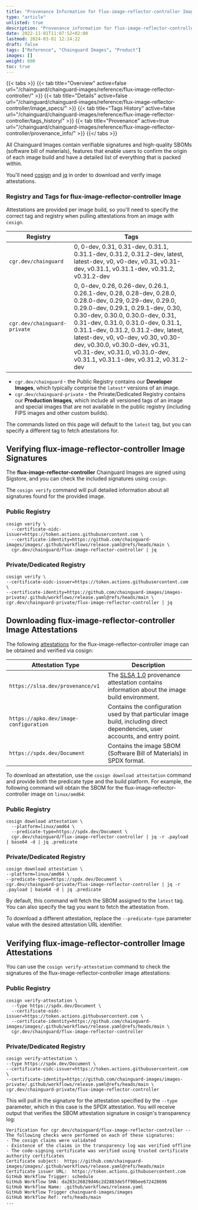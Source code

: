 ```yaml
---
title: "Provenance Information for flux-image-reflector-controller Images"
type: "article"
unlisted: true
description: "Provenance information for flux-image-reflector-controller Chainguard Image"
date: 2022-11-01T11:07:52+02:00
lastmod: 2024-03-01 12:14:22
draft: false
tags: ["Reference", "Chainguard Images", "Product"]
images: []
weight: 600
toc: true
---
```


{{< tabs >}}
{{< tab title="Overview" active=false url="/chainguard/chainguard-images/reference/flux-image-reflector-controller/" >}}
{{< tab title="Details" active=false url="/chainguard/chainguard-images/reference/flux-image-reflector-controller/image_specs/" >}}
{{< tab title="Tags History" active=false url="/chainguard/chainguard-images/reference/flux-image-reflector-controller/tags_history/" >}}
{{< tab title="Provenance" active=true url="/chainguard/chainguard-images/reference/flux-image-reflector-controller/provenance_info/" >}}
{{</ tabs >}}

All Chainguard Images contain verifiable signatures and high-quality SBOMs (software bill of materials), features that enable users to confirm the origin of each image build and have a detailed list of everything that is packed within.

You'll need [cosign](https://docs.sigstore.dev/cosign/overview/) and [jq](https://stedolan.github.io/jq/) in order to download and verify image attestations.

### Registry and Tags for flux-image-reflector-controller Image
Attestations are provided per image build, so you'll need to specify the correct tag and registry when pulling attestations from an image with `cosign`.

| Registry                     | Tags                                                                                                                                                                                                                                                                                                                                                                                                                 |
|------------------------------|----------------------------------------------------------------------------------------------------------------------------------------------------------------------------------------------------------------------------------------------------------------------------------------------------------------------------------------------------------------------------------------------------------------------|
| `cgr.dev/chainguard`         | 0, 0-dev, 0.31, 0.31-dev, 0.31.1, 0.31.1-dev, 0.31.2, 0.31.2-dev, latest, latest-dev, v0, v0-dev, v0.31, v0.31-dev, v0.31.1, v0.31.1-dev, v0.31.2, v0.31.2-dev                                                                                                                                                                                                                                                       |
| `cgr.dev/chainguard-private` | 0, 0-dev, 0.26, 0.26-dev, 0.26.1, 0.26.1-dev, 0.28, 0.28-dev, 0.28.0, 0.28.0-dev, 0.29, 0.29-dev, 0.29.0, 0.29.0-dev, 0.29.1, 0.29.1-dev, 0.30, 0.30-dev, 0.30.0, 0.30.0-dev, 0.31, 0.31-dev, 0.31.0, 0.31.0-dev, 0.31.1, 0.31.1-dev, 0.31.2, 0.31.2-dev, latest, latest-dev, v0, v0-dev, v0.30, v0.30-dev, v0.30.0, v0.30.0-dev, v0.31, v0.31-dev, v0.31.0, v0.31.0-dev, v0.31.1, v0.31.1-dev, v0.31.2, v0.31.2-dev |


- `cgr.dev/chainguard` - the Public Registry contains our **Developer Images**, which typically comprise the `latest*` versions of an image.
- `cgr.dev/chainguard-private` - the Private/Dedicated Registry contains our **Production Images**, which include all versioned tags of an image and special images that are not available in the public registry (including FIPS images and other custom builds).

The commands listed on this page will default to the `latest` tag, but you can specify a different tag to fetch attestations for.

## Verifying flux-image-reflector-controller Image Signatures
The **flux-image-reflector-controller** Chainguard Images are signed using Sigstore, and you can check the included signatures using `cosign`.

The `cosign verify` command will pull detailed information about all signatures found for the provided image.

### Public Registry

```shell
cosign verify \
  --certificate-oidc-issuer=https://token.actions.githubusercontent.com \
  --certificate-identity=https://github.com/chainguard-images/images/.github/workflows/release.yaml@refs/heads/main \
  cgr.dev/chainguard/flux-image-reflector-controller | jq
```

### Private/Dedicated Registry

```shell
cosign verify \
--certificate-oidc-issuer=https://token.actions.githubusercontent.com \
--certificate-identity=https://github.com/chainguard-images/images-private/.github/workflows/release.yaml@refs/heads/main \
cgr.dev/chainguard-private/flux-image-reflector-controller | jq
```

## Downloading flux-image-reflector-controller Image Attestations

The following [attestations](https://slsa.dev/attestation-model) for the flux-image-reflector-controller image can be obtained and verified via cosign:

| Attestation Type | Description |
|----------------|-------------|
| `https://slsa.dev/provenance/v1` | The [SLSA 1.0](https://slsa.dev/spec/v1.0/provenance) provenance attestation contains information about the image build environment. |
| `https://apko.dev/image-configuration` | Contains the configuration used by that particular image build, including direct dependencies, user accounts, and entry point. |
| `https://spdx.dev/Document` | Contains the image SBOM (Software Bill of Materials) in SPDX format. |


To download an attestation, use the `cosign download attestation` command and provide both the predicate type and the build platform. For example, the following command will obtain the SBOM for the flux-image-reflector-controller image on `linux/amd64`:

### Public Registry

```shell
cosign download attestation \
  --platform=linux/amd64 \
  --predicate-type=https://spdx.dev/Document \
  cgr.dev/chainguard/flux-image-reflector-controller | jq -r .payload | base64 -d | jq .predicate
```

### Private/Dedicated Registry

```shell
cosign download attestation \
--platform=linux/amd64 \
--predicate-type=https://spdx.dev/Document \
cgr.dev/chainguard-private/flux-image-reflector-controller | jq -r .payload | base64 -d | jq .predicate
```

By default, this command will fetch the SBOM assigned to the `latest` tag. You can also specify the tag you want to fetch the attestation from.

To download a different attestation, replace the `--predicate-type` parameter value with the desired attestation URL identifier.

## Verifying flux-image-reflector-controller Image Attestations
You can use the `cosign verify-attestation` command to check the signatures of the flux-image-reflector-controller image attestations:

### Public Registry

```shell
cosign verify-attestation \
  --type https://spdx.dev/Document \
  --certificate-oidc-issuer=https://token.actions.githubusercontent.com \
  --certificate-identity=https://github.com/chainguard-images/images/.github/workflows/release.yaml@refs/heads/main \
  cgr.dev/chainguard/flux-image-reflector-controller
```

### Private/Dedicated Registry

```shell
cosign verify-attestation \
--type https://spdx.dev/Document \
--certificate-oidc-issuer=https://token.actions.githubusercontent.com \
--certificate-identity=https://github.com/chainguard-images/images-private/.github/workflows/release.yaml@refs/heads/main \
cgr.dev/chainguard-private/flux-image-reflector-controller
```

This will pull in the signature for the attestation specified by the `--type` parameter, which in this case is the SPDX attestation. You will receive output that verifies the SBOM attestation signature in cosign's transparency log:

```
Verification for cgr.dev/chainguard/flux-image-reflector-controller --
The following checks were performed on each of these signatures:
- The cosign claims were validated
- Existence of the claims in the transparency log was verified offline
- The code-signing certificate was verified using trusted certificate authority certificates
Certificate subject:  https://github.com/chainguard-images/images/.github/workflows/release.yaml@refs/heads/main
Certificate issuer URL:  https://token.actions.githubusercontent.com
GitHub Workflow Trigger: schedule
GitHub Workflow SHA: da283c26829d46c2d2883de5ff98bee672428696
GitHub Workflow Name: .github/workflows/release.yaml
GitHub Workflow Trigger chainguard-images/images
GitHub Workflow Ref: refs/heads/main
...
```

